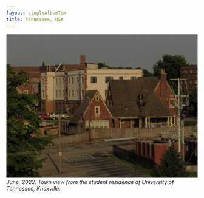 ```yaml
---
layout: singleAlbumTem
title: Tennessee, USA
---
```


<img src="/assets/photos/US/UTK-housing.jpg" 
alt="" width="714" />
*June, 2022. Town view from the student residence of University of Tennessee, Knoxville.*

